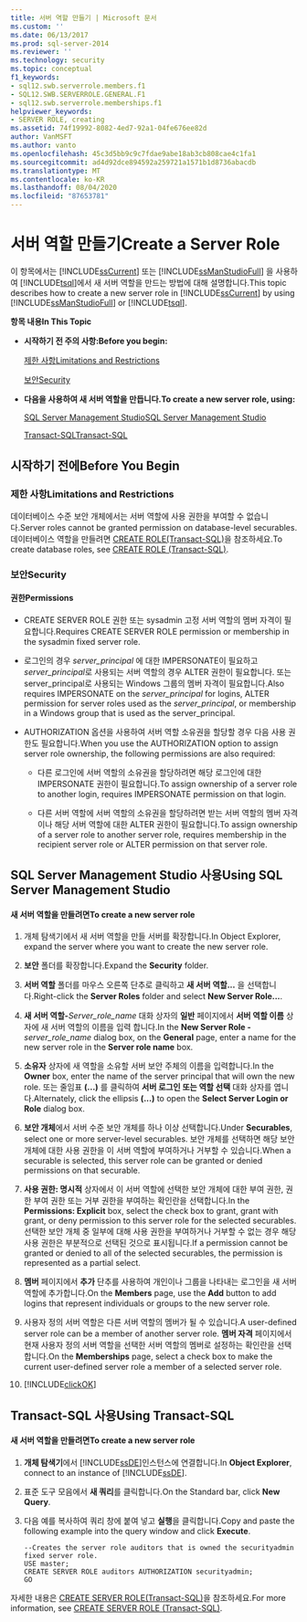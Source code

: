 ```yaml
---
title: 서버 역할 만들기 | Microsoft 문서
ms.custom: ''
ms.date: 06/13/2017
ms.prod: sql-server-2014
ms.reviewer: ''
ms.technology: security
ms.topic: conceptual
f1_keywords:
- sql12.swb.serverrole.members.f1
- SQL12.SWB.SERVERROLE.GENERAL.F1
- sql12.swb.serverrole.memberships.f1
helpviewer_keywords:
- SERVER ROLE, creating
ms.assetid: 74f19992-8082-4ed7-92a1-04fe676ee82d
author: VanMSFT
ms.author: vanto
ms.openlocfilehash: 45c3d5bb9c9c7fdae9abe18ab3cb808cae4c1fa1
ms.sourcegitcommit: ad4d92dce894592a259721a1571b1d8736abacdb
ms.translationtype: MT
ms.contentlocale: ko-KR
ms.lasthandoff: 08/04/2020
ms.locfileid: "87653781"
---
```

# <a name="create-a-server-role"></a><span data-ttu-id="45e0e-102">서버 역할 만들기</span><span class="sxs-lookup"><span data-stu-id="45e0e-102">Create a Server Role</span></span>
  <span data-ttu-id="45e0e-103">이 항목에서는 [!INCLUDE[ssCurrent](../../../includes/sscurrent-md.md)] 또는 [!INCLUDE[ssManStudioFull](../../../includes/ssmanstudiofull-md.md)] 을 사용하여 [!INCLUDE[tsql](../../../includes/tsql-md.md)]에서 새 서버 역할을 만드는 방법에 대해 설명합니다.</span><span class="sxs-lookup"><span data-stu-id="45e0e-103">This topic describes how to create a new server role in [!INCLUDE[ssCurrent](../../../includes/sscurrent-md.md)] by using [!INCLUDE[ssManStudioFull](../../../includes/ssmanstudiofull-md.md)] or [!INCLUDE[tsql](../../../includes/tsql-md.md)].</span></span>  
  
 <span data-ttu-id="45e0e-104">**항목 내용**</span><span class="sxs-lookup"><span data-stu-id="45e0e-104">**In This Topic**</span></span>  
  
-   <span data-ttu-id="45e0e-105">**시작하기 전 주의 사항:**</span><span class="sxs-lookup"><span data-stu-id="45e0e-105">**Before you begin:**</span></span>  
  
     [<span data-ttu-id="45e0e-106">제한 사항</span><span class="sxs-lookup"><span data-stu-id="45e0e-106">Limitations and Restrictions</span></span>](#Restrictions)  
  
     [<span data-ttu-id="45e0e-107">보안</span><span class="sxs-lookup"><span data-stu-id="45e0e-107">Security</span></span>](#Security)  
  
-   <span data-ttu-id="45e0e-108">**다음을 사용하여 새 서버 역할을 만듭니다.**</span><span class="sxs-lookup"><span data-stu-id="45e0e-108">**To create a new server role, using:**</span></span>  
  
     [<span data-ttu-id="45e0e-109">SQL Server Management Studio</span><span class="sxs-lookup"><span data-stu-id="45e0e-109">SQL Server Management Studio</span></span>](#SSMSProcedure)  
  
     [<span data-ttu-id="45e0e-110">Transact-SQL</span><span class="sxs-lookup"><span data-stu-id="45e0e-110">Transact-SQL</span></span>](#TsqlProcedure)  
  
##  <a name="before-you-begin"></a><a name="BeforeYouBegin"></a> <span data-ttu-id="45e0e-111">시작하기 전에</span><span class="sxs-lookup"><span data-stu-id="45e0e-111">Before You Begin</span></span>  
  
###  <a name="limitations-and-restrictions"></a><a name="Restrictions"></a> <span data-ttu-id="45e0e-112">제한 사항</span><span class="sxs-lookup"><span data-stu-id="45e0e-112">Limitations and Restrictions</span></span>  
 <span data-ttu-id="45e0e-113">데이터베이스 수준 보안 개체에서는 서버 역할에 사용 권한을 부여할 수 없습니다.</span><span class="sxs-lookup"><span data-stu-id="45e0e-113">Server roles cannot be granted permission on database-level securables.</span></span> <span data-ttu-id="45e0e-114">데이터베이스 역할을 만들려면 [CREATE ROLE&#40;Transact-SQL&#41;](/sql/t-sql/statements/create-role-transact-sql)을 참조하세요.</span><span class="sxs-lookup"><span data-stu-id="45e0e-114">To create database roles, see [CREATE ROLE &#40;Transact-SQL&#41;](/sql/t-sql/statements/create-role-transact-sql).</span></span>  
  
###  <a name="security"></a><a name="Security"></a> <span data-ttu-id="45e0e-115">보안</span><span class="sxs-lookup"><span data-stu-id="45e0e-115">Security</span></span>  
  
####  <a name="permissions"></a><a name="Permissions"></a> <span data-ttu-id="45e0e-116">권한</span><span class="sxs-lookup"><span data-stu-id="45e0e-116">Permissions</span></span>  
  
-   <span data-ttu-id="45e0e-117">CREATE SERVER ROLE 권한 또는 sysadmin 고정 서버 역할의 멤버 자격이 필요합니다.</span><span class="sxs-lookup"><span data-stu-id="45e0e-117">Requires CREATE SERVER ROLE permission or membership in the sysadmin fixed server role.</span></span>  
  
-   <span data-ttu-id="45e0e-118">로그인의 경우 *server_principal* 에 대한 IMPERSONATE이 필요하고 *server_principal*로 사용되는 서버 역할의 경우 ALTER 권한이 필요합니다. 또는 server_principal로 사용되는 Windows 그룹의 멤버 자격이 필요합니다.</span><span class="sxs-lookup"><span data-stu-id="45e0e-118">Also requires IMPERSONATE on the *server_principal* for logins, ALTER permission for server roles used as the *server_principal*, or membership in a Windows group that is used as the server_principal.</span></span>  
  
-   <span data-ttu-id="45e0e-119">AUTHORIZATION 옵션을 사용하여 서버 역할 소유권을 할당할 경우 다음 사용 권한도 필요합니다.</span><span class="sxs-lookup"><span data-stu-id="45e0e-119">When you use the AUTHORIZATION option to assign server role ownership, the following permissions are also required:</span></span>  
  
    -   <span data-ttu-id="45e0e-120">다른 로그인에 서버 역할의 소유권을 할당하려면 해당 로그인에 대한 IMPERSONATE 권한이 필요합니다.</span><span class="sxs-lookup"><span data-stu-id="45e0e-120">To assign ownership of a server role to another login, requires IMPERSONATE permission on that login.</span></span>  
  
    -   <span data-ttu-id="45e0e-121">다른 서버 역할에 서버 역할의 소유권을 할당하려면 받는 서버 역할의 멤버 자격이나 해당 서버 역할에 대한 ALTER 권한이 필요합니다.</span><span class="sxs-lookup"><span data-stu-id="45e0e-121">To assign ownership of a server role to another server role, requires membership in the recipient server role or ALTER permission on that server role.</span></span>  
  
##  <a name="using-sql-server-management-studio"></a><a name="SSMSProcedure"></a> <span data-ttu-id="45e0e-122">SQL Server Management Studio 사용</span><span class="sxs-lookup"><span data-stu-id="45e0e-122">Using SQL Server Management Studio</span></span>  
  
#### <a name="to-create-a-new-server-role"></a><span data-ttu-id="45e0e-123">새 서버 역할을 만들려면</span><span class="sxs-lookup"><span data-stu-id="45e0e-123">To create a new server role</span></span>  
  
1.  <span data-ttu-id="45e0e-124">개체 탐색기에서 새 서버 역할을 만들 서버를 확장합니다.</span><span class="sxs-lookup"><span data-stu-id="45e0e-124">In Object Explorer, expand the server where you want to create the new server role.</span></span>  
  
2.  <span data-ttu-id="45e0e-125">**보안** 폴더를 확장합니다.</span><span class="sxs-lookup"><span data-stu-id="45e0e-125">Expand the **Security** folder.</span></span>  
  
3.  <span data-ttu-id="45e0e-126">**서버 역할** 폴더를 마우스 오른쪽 단추로 클릭하고 **새 서버 역할...** 을 선택합니다.</span><span class="sxs-lookup"><span data-stu-id="45e0e-126">Right-click the **Server Roles** folder and select **New Server Role...**.</span></span>  
  
4.  <span data-ttu-id="45e0e-127">**새 서버 역할-**_Server_role_name_ 대화 상자의 **일반** 페이지에서 **서버 역할 이름** 상자에 새 서버 역할의 이름을 입력 합니다.</span><span class="sxs-lookup"><span data-stu-id="45e0e-127">In the **New Server Role -**_server_role_name_ dialog box, on the **General** page, enter a name for the new server role in the **Server role name** box.</span></span>  
  
5.  <span data-ttu-id="45e0e-128">**소유자** 상자에 새 역할을 소유할 서버 보안 주체의 이름을 입력합니다.</span><span class="sxs-lookup"><span data-stu-id="45e0e-128">In the **Owner** box, enter the name of the server principal that will own the new role.</span></span> <span data-ttu-id="45e0e-129">또는 줄임표 **(...)** 를 클릭하여 **서버 로그인 또는 역할 선택** 대화 상자를 엽니다.</span><span class="sxs-lookup"><span data-stu-id="45e0e-129">Alternately, click the ellipsis **(...)** to open the **Select Server Login or Role** dialog box.</span></span>  
  
6.  <span data-ttu-id="45e0e-130">**보안 개체**에서 서버 수준 보안 개체를 하나 이상 선택합니다.</span><span class="sxs-lookup"><span data-stu-id="45e0e-130">Under **Securables**, select one or more server-level securables.</span></span> <span data-ttu-id="45e0e-131">보안 개체를 선택하면 해당 보안 개체에 대한 사용 권한을 이 서버 역할에 부여하거나 거부할 수 있습니다.</span><span class="sxs-lookup"><span data-stu-id="45e0e-131">When a securable is selected, this server role can be granted or denied permissions on that securable.</span></span>  
  
7.  <span data-ttu-id="45e0e-132">**사용 권한: 명시적** 상자에서 이 서버 역할에 선택한 보안 개체에 대한 부여 권한, 권한 부여 권한 또는 거부 권한을 부여하는 확인란을 선택합니다.</span><span class="sxs-lookup"><span data-stu-id="45e0e-132">In the **Permissions: Explicit** box, select the check box to grant, grant with grant, or deny permission to this server role for the selected securables.</span></span> <span data-ttu-id="45e0e-133">선택한 보안 개체 중 일부에 대해 사용 권한을 부여하거나 거부할 수 없는 경우 해당 사용 권한은 부분적으로 선택된 것으로 표시됩니다.</span><span class="sxs-lookup"><span data-stu-id="45e0e-133">If a permission cannot be granted or denied to all of the selected securables, the permission is represented as a partial select.</span></span>  
  
8.  <span data-ttu-id="45e0e-134">**멤버** 페이지에서 **추가** 단추를 사용하여 개인이나 그룹을 나타내는 로그인을 새 서버 역할에 추가합니다.</span><span class="sxs-lookup"><span data-stu-id="45e0e-134">On the **Members** page, use the **Add** button to add logins that represent individuals or groups to the new server role.</span></span>  
  
9. <span data-ttu-id="45e0e-135">사용자 정의 서버 역할은 다른 서버 역할의 멤버가 될 수 있습니다.</span><span class="sxs-lookup"><span data-stu-id="45e0e-135">A user-defined server role can be a member of another server role.</span></span> <span data-ttu-id="45e0e-136">**멤버 자격** 페이지에서 현재 사용자 정의 서버 역할을 선택한 서버 역할의 멤버로 설정하는 확인란을 선택합니다.</span><span class="sxs-lookup"><span data-stu-id="45e0e-136">On the **Memberships** page, select a check box to make the current user-defined server role a member of a selected server role.</span></span>  
  
10. [!INCLUDE[clickOK](../../../includes/clickok-md.md)]  
  
##  <a name="using-transact-sql"></a><a name="TsqlProcedure"></a> <span data-ttu-id="45e0e-137">Transact-SQL 사용</span><span class="sxs-lookup"><span data-stu-id="45e0e-137">Using Transact-SQL</span></span>  
  
#### <a name="to-create-a-new-server-role"></a><span data-ttu-id="45e0e-138">새 서버 역할을 만들려면</span><span class="sxs-lookup"><span data-stu-id="45e0e-138">To create a new server role</span></span>  
  
1.  <span data-ttu-id="45e0e-139">**개체 탐색기**에서 [!INCLUDE[ssDE](../../../includes/ssde-md.md)]인스턴스에 연결합니다.</span><span class="sxs-lookup"><span data-stu-id="45e0e-139">In **Object Explorer**, connect to an instance of [!INCLUDE[ssDE](../../../includes/ssde-md.md)].</span></span>  
  
2.  <span data-ttu-id="45e0e-140">표준 도구 모음에서 **새 쿼리**를 클릭합니다.</span><span class="sxs-lookup"><span data-stu-id="45e0e-140">On the Standard bar, click **New Query**.</span></span>  
  
3.  <span data-ttu-id="45e0e-141">다음 예를 복사하여 쿼리 창에 붙여 넣고 **실행**을 클릭합니다.</span><span class="sxs-lookup"><span data-stu-id="45e0e-141">Copy and paste the following example into the query window and click **Execute**.</span></span>  
  
    ```  
    --Creates the server role auditors that is owned the securityadmin fixed server role.  
    USE master;  
    CREATE SERVER ROLE auditors AUTHORIZATION securityadmin;  
    GO  
    ```  
  
 <span data-ttu-id="45e0e-142">자세한 내용은 [CREATE SERVER ROLE&#40;Transact-SQL&#41;](/sql/t-sql/statements/create-server-role-transact-sql)을 참조하세요.</span><span class="sxs-lookup"><span data-stu-id="45e0e-142">For more information, see [CREATE SERVER ROLE &#40;Transact-SQL&#41;](/sql/t-sql/statements/create-server-role-transact-sql).</span></span>  
  
  
